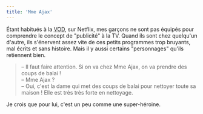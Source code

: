 ```yaml
---
title: 'Mme Ajax'
---
```


Étant habitués à la <abbr title="Video On Demand, Vidéo à la demande">VOD</abbr>, sur Netflix, mes garçons ne sont pas équipés pour comprendre le concept de "publicité" à la TV. Quand ils sont chez quelqu'un d'autre, ils s'énervent assez vite de ces petits programmes trop bruyants, mal écrits et sans histoire. Mais il y aussi certains "personnages" qu'ils retiennent bien.

<!-- more -->

> – Il faut faire attention. Si on va chez Mme Ajax, on va prendre des coups de balai !  
> – Mme Ajax ?  
> – Oui, c'est la dame qui met des coups de balai pour nettoyer toute sa maison ! Elle est très très forte en nettoyage.

Je crois que pour lui, c'est un peu comme une super-héroine.
